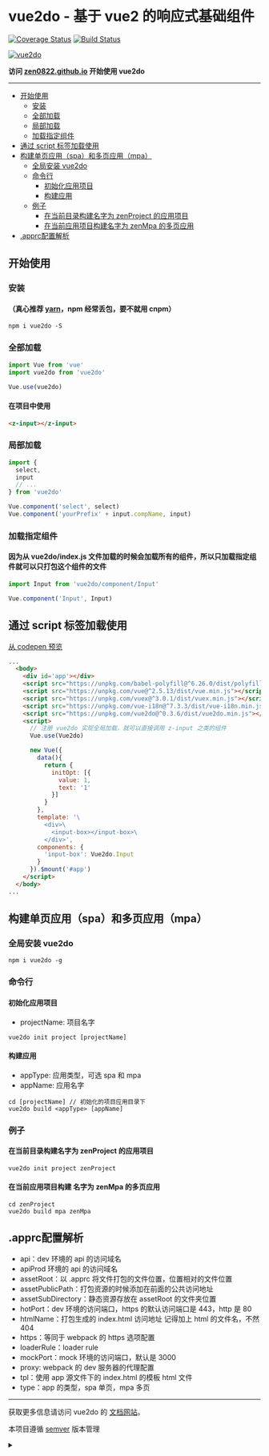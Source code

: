 # vue2do - 基于 vue2 的响应式基础组件

[![Coverage Status](https://coveralls.io/repos/github/zen0822/vue2do/badge.svg)](https://coveralls.io/github/zen0822/vue2do)
[![Build Status](https://travis-ci.org/zen0822/vue2do.svg?branch=master)](https://travis-ci.org/zen0822/vue2do)

[![vue2do](https://nodei.co/npm/vue2do.png)](https://npmjs.org/package/vue2do)

**访问 [zen0822.github.io](https://zen0822.github.io) 开始使用 vue2do**

---

- [开始使用](#开始使用)
  - [安装](#安装)
  - [全部加载](#全部加载)
  - [局部加载](#局部加载)
  - [加载指定组件](#加载指定组件)
- [通过 script 标签加载使用](#通过-script-标签加载使用)
- [构建单页应用（spa）和多页应用（mpa）](#构建单页应用（spa）和多页应用（mpa）)
  - [全局安装 vue2do](#全局安装-vue2do)
  - [命令行](#命令行)
    - [初始化应用项目](#初始化应用项目)
    - [构建应用](#构建应用)
  - [例子](#例子)
    - [在当前目录构建名字为 zenProject 的应用项目](#在当前目录构建名字为-zenProject-的应用项目)
    - [在当前应用项目构建名字为 zenMpa 的多页应用](#在当前应用项目构建名字为-zenMpa-的多页应用)
- [.apprc配置解析](#.apprc配置解析)

## 开始使用

### 安装

#### （真心推荐 [yarn](https://yarnpkg.com/zh-Hans/)，npm 经常丢包，要不就用 cnpm）

```shell
npm i vue2do -S
```

### 全部加载

``` js
import Vue from 'vue'
import vue2do from 'vue2do'

Vue.use(vue2do)
```

#### 在项目中使用

```html
<z-input></z-input>
```

### 局部加载

```js
import {
  select,
  input
  // ...
} from 'vue2do'

Vue.component('select', select)
Vue.component('yourPrefix' + input.compName, input)
```

### 加载指定组件

#### 因为从 vue2do/index.js 文件加载的时候会加载所有的组件，所以只加载指定组件就可以只打包这个组件的文件

```js
import Input from 'vue2do/component/Input'

Vue.component('Input', Input)
```

## 通过 script 标签加载使用

[从 codepen 预览](https://codepen.io/zen0822/project/editor/DYympR)

```html
...
  <body>
    <div id='app'></div>
    <script src="https://unpkg.com/babel-polyfill@^6.26.0/dist/polyfill.min.js"></script>
    <script src="https://unpkg.com/vue@^2.5.13/dist/vue.min.js"></script>
    <script src="https://unpkg.com/vuex@^3.0.1/dist/vuex.min.js"></script>
    <script src="https://unpkg.com/vue-i18n@^7.3.3/dist/vue-i18n.min.js"></script>
    <script src="https://unpkg.com/vue2do@^0.3.6/dist/vue2do.min.js"></script>
    <script>
      // 注册 vue2do 实现全局加载，就可以直接调用 z-input 之类的组件
      Vue.use(Vue2do)

      new Vue({
        data(){
          return {
            initOpt: [{
              value: 1,
              text: '1'
            }]
          }
        },
        template: '\
          <div>\
            <input-box></input-box>\
          </div>',
        components: {
          'input-box': Vue2do.Input
        }
      }).$mount('#app')
    </script>
  </body>
...
```

## 构建单页应用（spa）和多页应用（mpa）

### 全局安装 vue2do

```shell
npm i vue2do -g
```

### 命令行

#### 初始化应用项目

- projectName: 项目名字

```shell
vue2do init project [projectName]
```

#### 构建应用

- appType: 应用类型，可选 spa 和 mpa
- appName: 应用名字

```shell
cd [projectName] // 初始化的项目应用目录下
vue2do build <appType> [appName]
```

### 例子

#### 在当前目录构建名字为 zenProject 的应用项目

```shell
vue2do init project zenProject
```

#### 在当前应用项目构建 名字为 zenMpa 的多页应用

```shell
cd zenProject
vue2do build mpa zenMpa
```

## .apprc配置解析

- api：dev 环境的 api 的访问域名
- apiProd 环境的 api 的访问域名
- assetRoot：以 .apprc 将文件打包的文件位置，位置相对的文件位置
- assetPublicPath：打包资源的时候添加在前面的公共访问地址
- assetSubDirectory：静态资源存放在 assetRoot 的文件夹位置
- hotPort：dev 环境的访问端口，https 的默认访问端口是 443，http 是 80
- htmlName：打包生成的 index.html 访问地址 记得加上 html 的文件名，不然 404
- https：等同于 webpack 的 https 选项配置
- loaderRule：loader rule
- mockPort：mock 环境的访问端口，默认是 3000
- proxy: webpack 的 dev 服务器的代理配置
- tpl：使用 app 源文件下的 index.html 的模板 html 文件
- type：app 的类型，spa 单页，mpa 多页

---

获取更多信息请访问 vue2do 的 [文档网站](https://zen0822.github.io)。

本项目遵循 [semver](http://semver.org/lang/zh-CN/) 版本管理

<details>
    <summary></summary>
    引用 Jay 的话，希望十年之后看到我的代码还是像现在一样佩服自己。
</details>
